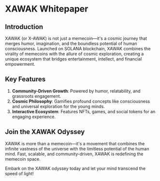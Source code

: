 # XAWAK Whitepaper

## Introduction

XAWAK (or X-AWAK) is not just a memecoin—it's a cosmic journey that merges humor, imagination, and the boundless potential of human consciousness. Launched on SOLANA blockchain, XAWAK combines the virality of memecoins with the allure of cosmic exploration, creating a unique ecosystem that bridges entertainment, intellect, and financial empowerment.

## Key Features

1. **Community-Driven Growth**: Powered by humor, relatability, and grassroots engagement.
2. **Cosmic Philosophy**: Gamifies profound concepts like consciousness and universal exploration for the young minds.
3. **Interactive Ecosystem**: Features NFTs, games, and social tokens for an engaging experience.

## Join the XAWAK Odyssey

XAWAK is more than a memecoin—it's a movement that combines the infinite vastness of the universe with the limitless potential of the human mind. Fast, scalable, and community-driven, XAWAK is redefining the memecoin space.

Embark on the XAWAK odyssey today and let your mind transcend the speed of light! 